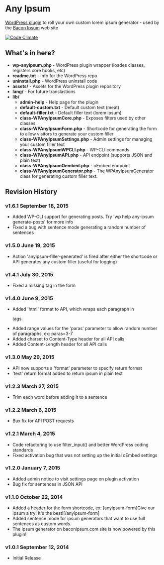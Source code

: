 # Any Ipsum
[WordPress plugin](https://wordpress.org/plugins/any-ipsum/) to roll your own custom lorem ipsum generator - used by the [Bacon Ipsum](http://baconipsum.com/) web site

[![Code Climate](https://codeclimate.com/github/petenelson/wp-any-ipsum/badges/gpa.svg)](https://codeclimate.com/github/petenelson/wp-any-ipsum)

## What's in here?

- **wp-anyipsum.php** - WordPress plugin wrapper (loades classes, registers core hooks, etc)
- **readme.txt** - Info for the WordPress repo
- **uninstall.php** - WordPress uninstall code
- **assets/** - Assets for the WordPress plugin repository
- **lang/** - For future translastions
- **lib/**
  - **admin-help** - Help page for the plugin
  - **default-custom.txt** - Default custom text (meat)
  - **default-filler.txt** - Default filler text (lorem ipsum)
  - **class-WPAnyIpsumCore.php** - Exposes filters used by other classes
  - **class-WPAnyIpsumForm.php** - Shortcode for generating the form to allow visitors to generate your custom filler
  - **class-WPAnyIpsumSettings.php** - Admin settings for managing your custom filler text
  - **class-WPAnyIpsumWPCLI.php** - WP-CLI commands
  - **class-WPAnyIpsumAPI.php** - API endpoint (supports JSON and plain text)
  - **class-WPAnyIpsumOembed.php** - oEmbed endpoint
  - **class-WPAnyIpsumGenerator.php** - The WPAnyIpsumGenerator class for generating custom filler text.

## Revision History

### v1.6.1 September 18, 2015 ###
- Added WP-CLI support for generating posts.  Try 'wp help any-ipsum generate-posts' for more info
- Fixed a bug with sentence mode generating a random number of sentences

### v1.5.0 June 19, 2015 ###
- Action 'anyipsum-filler-generated' is fired after either the shortcode or API generates any custom filler (useful for logging)

### v1.4.1 July 30, 2015 ###
- Fixed a missing </div> tag in the form

### v1.4.0 June 9, 2015 ###
- Added 'html' format to API, which wraps each paragraph in <p> tags.
- Added range values for the 'paras' parameter to allow random number of paragraphs, ex: paras=3-7
- Added charset to Content-Type header for all API calls
- Added Content-Length header for all API calls

### v1.3.0 May 29, 2015 ###
- API now supports a 'format' parameter to specify return format
- 'text' return format added to return ipsum in plain text

### v1.2.3 March 27, 2015
- Trim each word before adding it to a sentence

### v1.2.2 March 6, 2015
- Bux fix for API POST requests

### v1.2.1 March 4, 2015
- Code refactoring to use filter_input() and better WordPress coding standards
- Fixed activation bug that was not setting up the initial oEmbed settings

### v1.2.0 January 7, 2015
- Added admin notice to visit settings page on plugin activation
- Bug fix for sentences in JSON API

### v1.1.0 October 22, 2014
- Added a header for the form shortcode, ex: [anyipsum-form]Give our ipsum a try!  It's the best![/anyipsum-form]
- Added sentence mode for ipsum generators that want to use full sentences as custom words.
- The ipsum generator on baconipsum.com site is now powered by this plugin!

### v1.0.1 September 12, 2014
- Initial Release
